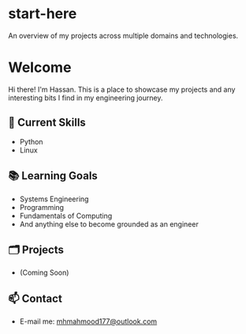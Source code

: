 # start-here
An overview of my projects across multiple domains and technologies.

# Welcome

Hi there! I'm Hassan. This is a place to showcase my projects and any interesting bits I find in my engineering journey.

## 🚀 Current Skills
- Python
- Linux

## 📚 Learning Goals
- Systems Engineering
- Programming
- Fundamentals of Computing
- And anything else to become grounded as an engineer

## 🗂️  Projects
- (Coming Soon)

## 📫 Contact
- E-mail me: mhmahmood177@outlook.com 

